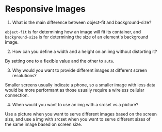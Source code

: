 # Responsive Images

1. What is the main difference between object-fit and background-size?

`object-fit` is for determining how an image will fit its container, and
`background-size` is for determining the size of an element's background image.

2. How can you define a width and a height on an img without distorting it?

By setting one to a flexible value and the other to `auto`.

3. Why would you want to provide different images at different screen resolutions?

Smaller screens usually indicate a phone, so a smaller image with less data would
be more performant as those usually require a wireless cellular connection.

4. When would you want to use an img with a srcset vs a picture?

Use a picture when you want to serve different images based on the
screen size, and use a img with srcset when you want to serve different
sizes of the same image based on screen size.
